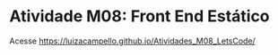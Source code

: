 # Atividade M08: Front End Estático
Acesse https://luizacampello.github.io/Atividades_M08_LetsCode/
